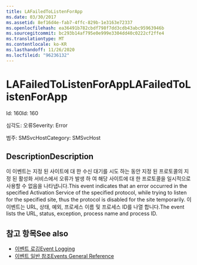 ```yaml
---
title: LAFailedToListenForApp
ms.date: 03/30/2017
ms.assetid: 8ef16d4e-fab7-4ffc-829b-1e3163e72337
ms.openlocfilehash: ea36491b782cbdf798f7dd3cdb43abc95963946b
ms.sourcegitcommit: bc293b14af795e0e999e3304dd40c0222cf2ffe4
ms.translationtype: MT
ms.contentlocale: ko-KR
ms.lasthandoff: 11/26/2020
ms.locfileid: "96236132"
---
```

# <a name="lafailedtolistenforapp"></a><span data-ttu-id="8c11a-102">LAFailedToListenForApp</span><span class="sxs-lookup"><span data-stu-id="8c11a-102">LAFailedToListenForApp</span></span>

<span data-ttu-id="8c11a-103">Id: 160</span><span class="sxs-lookup"><span data-stu-id="8c11a-103">Id: 160</span></span>  
  
 <span data-ttu-id="8c11a-104">심각도: 오류</span><span class="sxs-lookup"><span data-stu-id="8c11a-104">Severity: Error</span></span>  
  
 <span data-ttu-id="8c11a-105">범주: SMSvcHost</span><span class="sxs-lookup"><span data-stu-id="8c11a-105">Category: SMSvcHost</span></span>  
  
## <a name="description"></a><span data-ttu-id="8c11a-106">Description</span><span class="sxs-lookup"><span data-stu-id="8c11a-106">Description</span></span>  

 <span data-ttu-id="8c11a-107">이 이벤트는 지정 된 사이트에 대 한 수신 대기를 시도 하는 동안 지정 된 프로토콜의 지정 된 활성화 서비스에서 오류가 발생 하 여 해당 사이트에 대 한 프로토콜을 일시적으로 사용할 수 없음을 나타냅니다.</span><span class="sxs-lookup"><span data-stu-id="8c11a-107">This event indicates that an error occurred in the specified Activation Service of the specified protocol, while trying to listen for the specified site, thus the protocol is disabled for the site temporarily.</span></span> <span data-ttu-id="8c11a-108">이 이벤트는 URL, 상태, 예외, 프로세스 이름 및 프로세스 ID를 나열 합니다.</span><span class="sxs-lookup"><span data-stu-id="8c11a-108">The event lists the URL, status, exception, process name and process ID.</span></span>  
  
## <a name="see-also"></a><span data-ttu-id="8c11a-109">참고 항목</span><span class="sxs-lookup"><span data-stu-id="8c11a-109">See also</span></span>

- [<span data-ttu-id="8c11a-110">이벤트 로깅</span><span class="sxs-lookup"><span data-stu-id="8c11a-110">Event Logging</span></span>](index.md)
- [<span data-ttu-id="8c11a-111">이벤트 일반 참조</span><span class="sxs-lookup"><span data-stu-id="8c11a-111">Events General Reference</span></span>](events-general-reference.md)
